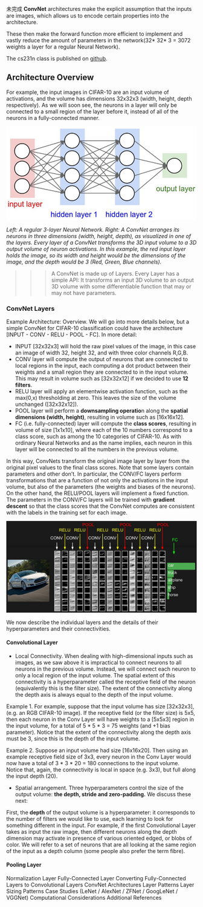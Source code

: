 未完成 **ConvNet** architectures make the explicit assumption that the inputs are images, which allows us to encode certain properties into the architecture. 

These then make the forward function more efficient to implement and vastly reduce the amount of parameters in the network(32* 32* 3 = 3072 weights a layer for a regular Neural Network).

The cs231n class is published on [github](http://cs231n.github.io/convolutional-networks/).

## Architecture Overview
For example, the input images in CIFAR-10 are an input volume of activations, and the volume has dimensions 32x32x3 (width, height, depth respectively). As we will soon see, the neurons in a layer will only be connected to a small region of the layer before it, instead of all of the neurons in a fully-connected manner. 

![neural_net2](/downloads/neural_net2.jpeg)

*Left: A regular 3-layer Neural Network. Right: A ConvNet arranges its neurons in three dimensions (width, height, depth), as visualized in one of the layers. Every layer of a ConvNet transforms the 3D input volume to a 3D output volume of neuron activations. In this example, the red input layer holds the image, so its width and height would be the dimensions of the image, and the depth would be 3 (Red, Green, Blue channels).*

>>>A ConvNet is made up of Layers. Every Layer has a simple API: It transforms an input 3D volume to an output 3D volume with some differentiable function that may or may not have parameters.

### ConvNet Layers
Example Architecture: Overview. We will go into more details below, but a simple ConvNet for CIFAR-10 classification could have the architecture [INPUT - CONV - RELU - POOL - FC]. In more detail:

* INPUT [32x32x3] will hold the raw pixel values of the image, in this case an image of width 32, height 32, and with three color channels R,G,B.
* CONV layer will compute the output of neurons that are connected to local regions in the input, each computing a dot product between their weights and a small region they are connected to in the input volume. This may result in volume such as [32x32x12] if we decided to use **12 filters**.
* RELU layer will apply an elementwise activation function, such as the max(0,x) thresholding at zero. This leaves the size of the volume unchanged ([32x32x12]).
* POOL layer will perform a **downsampling operatio**n along the **spatial dimensions (width, height)**, resulting in volume such as [16x16x12].
* FC (i.e. fully-connected) layer will compute the **class scores**, resulting in volume of size [1x1x10], where each of the 10 numbers correspond to a class score, such as among the 10 categories of CIFAR-10. As with ordinary Neural Networks and as the name implies, each neuron in this layer will be connected to all the numbers in the previous volume.


In this way, ConvNets transform the original image layer by layer from the original pixel values to the final class scores. Note that some layers contain parameters and other don’t. In particular, the CONV/FC layers perform transformations that are a function of not only the activations in the input volume, but also of the parameters (the weights and biases of the neurons). On the other hand, the RELU/POOL layers will implement a fixed function. The parameters in the CONV/FC layers will be trained with **gradient descent** so that the class scores that the ConvNet computes are consistent with the labels in the training set for each image.

![convnet](/downloads/convnet.jpeg)

We now describe the individual layers and the details of their hyperparameters and their connectivities.

#### Convolutional Layer
* Local Connectivity. When dealing with high-dimensional inputs such as images, as we saw above it is impractical to connect neurons to all neurons in the previous volume. Instead, we will connect each neuron to only a local region of the input volume. The spatial extent of this connectivity is a hyperparameter called the receptive field of the neuron (equivalently this is the filter size). The extent of the connectivity along the depth axis is always equal to the depth of the input volume. 

Example 1. For example, suppose that the input volume has size [32x32x3], (e.g. an RGB CIFAR-10 image). If the receptive field (or the filter size) is 5x5, then each neuron in the Conv Layer will have weights to a [5x5x3] region in the input volume, for a total of 5 * 5 * 3 = 75 weights (and +1 bias parameter). Notice that the extent of the connectivity along the depth axis must be 3, since this is the depth of the input volume.

Example 2. Suppose an input volume had size [16x16x20]. Then using an example receptive field size of 3x3, every neuron in the Conv Layer would now have a total of 3 * 3 * 20 = 180 connections to the input volume. Notice that, again, the connectivity is local in space (e.g. 3x3), but full along the input depth (20).


* Spatial arrangement. Three hyperparameters control the size of the output volume: **the depth, stride and zero-padding.** We discuss these next:

First, the **depth** of the output volume is a hyperparameter: it corresponds to the number of filters we would like to use, each learning to look for something different in the input. For example, if the first Convolutional Layer takes as input the raw image, then different neurons along the depth dimension may activate in presence of various oriented edged, or blobs of color. We will refer to a set of neurons that are all looking at the same region of the input as a depth column (some people also prefer the term fibre).



#### Pooling Layer
Normalization Layer
Fully-Connected Layer
Converting Fully-Connected Layers to Convolutional Layers
ConvNet Architectures
Layer Patterns
Layer Sizing Patterns
Case Studies (LeNet / AlexNet / ZFNet / GoogLeNet / VGGNet)
Computational Considerations
Additional References
